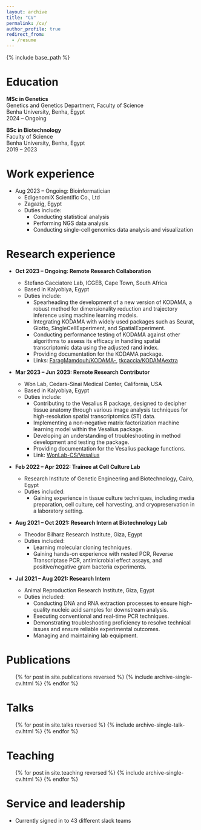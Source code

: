 ```yaml
---
layout: archive
title: "CV"
permalink: /cv/
author_profile: true
redirect_from:
  - /resume
---
```


{% include base_path %}

Education
======
**MSc in Genetics**  
Genetics and Genetics Department, Faculty of Science  
Benha University, Benha, Egypt  
2024 – Ongoing  

**BSc in Biotechnology**  
Faculty of Science  
Benha University, Benha, Egypt  
2019 – 2023  

Work experience
======
* Aug 2023 – Ongoing: Bioinformatician  
  * EdigenomiX Scientific Co., Ltd  
  * Zagazig, Egypt  
  * Duties include:  
    - Conducting statistical analysis  
    - Performing NGS data analysis  
    - Conducting single-cell genomics data analysis and visualization  

  
Research experience
======
* **Oct 2023 – Ongoing: Remote Research Collaboration**  
  * Stefano Cacciatore Lab, ICGEB, Cape Town, South Africa  
  * Based in Kalyobiya, Egypt  
  * Duties include:  
    - Spearheading the development of a new version of KODAMA, a robust method for dimensionality reduction and trajectory inference using machine learning models.  
    - Integrating KODAMA with widely used packages such as Seurat, Giotto, SingleCellExperiment, and SpatialExperiment.  
    - Conducting performance testing of KODAMA against other algorithms to assess its efficacy in handling spatial transcriptomic data using the adjusted rand index.  
    - Providing documentation for the KODAMA package.  
    * Links: [FaragMamdouh/KODAMA-](https://github.com/FaragMamdouh/KODAMA-/tree/main), [tkcaccia/KODAMAextra](https://github.com/tkcaccia/KODAMAextra)  

* **Mar 2023 – Jun 2023: Remote Research Contributor**
  * Won Lab, Cedars-Sinai Medical Center, California, USA  
  * Based in Kalyobiya, Egypt  
  * Duties include:  
    - Contributing to the Vesalius R package, designed to decipher tissue anatomy through various image analysis techniques for high-resolution spatial transcriptomics (ST) data.  
    - Implementing a non-negative matrix factorization machine learning model within the Vesalius package.  
    - Developing an understanding of troubleshooting in method development and testing the package.  
    - Providing documentation for the Vesalius package functions.  
    * Link: [WonLab-CS/Vesalius](https://github.com/WonLab-CS/Vesalius)  

* **Feb 2022 – Apr 2022: Trainee at Cell Culture Lab**  
  * Research Institute of Genetic Engineering and Biotechnology, Cairo, Egypt  
  * Duties included:  
    - Gaining experience in tissue culture techniques, including media preparation, cell culture, cell harvesting, and cryopreservation in a laboratory setting.  

* **Aug 2021 – Oct 2021: Research Intern at Biotechnology Lab** 
  * Theodor Bilharz Research Institute, Giza, Egypt  
  * Duties included:  
    - Learning molecular cloning techniques.  
    - Gaining hands-on experience with nested PCR, Reverse Transcriptase PCR, antimicrobial effect assays, and positive/negative gram bacteria experiments.  

* **Jul 2021 – Aug 2021: Research Intern**  
  * Animal Reproduction Research Institute, Giza, Egypt  
  * Duties included:  
    - Conducting DNA and RNA extraction processes to ensure high-quality nucleic acid samples for downstream analysis.  
    - Executing conventional and real-time PCR techniques.  
    - Demonstrating troubleshooting proficiency to resolve technical issues and ensure reliable experimental outcomes.  
    - Managing and maintaining lab equipment.  


Publications
======
  <ul>{% for post in site.publications reversed %}
    {% include archive-single-cv.html %}
  {% endfor %}</ul>
  
Talks
======
  <ul>{% for post in site.talks reversed %}
    {% include archive-single-talk-cv.html  %}
  {% endfor %}</ul>
  
Teaching
======
  <ul>{% for post in site.teaching reversed %}
    {% include archive-single-cv.html %}
  {% endfor %}</ul>
  
Service and leadership
======
* Currently signed in to 43 different slack teams
